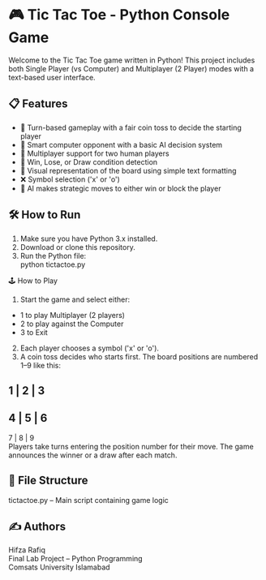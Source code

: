 # 🎮 Tic Tac Toe - Python Console Game  

Welcome to the Tic Tac Toe game written in Python! This project includes both Single Player (vs Computer) and Multiplayer (2 Player) modes with a text-based user interface.  

## 📋 Features  

- 🔁 Turn-based gameplay with a fair coin toss to decide the starting player  
- 🤖 Smart computer opponent with a basic AI decision system  
- 👫 Multiplayer support for two human players  
- 🎯 Win, Lose, or Draw condition detection  
- 🎨 Visual representation of the board using simple text formatting  
- ❌ Symbol selection ('x' or 'o')  
- 🧠 AI makes strategic moves to either win or block the player  

## 🛠️ How to Run  

1. Make sure you have Python 3.x installed.  
2. Download or clone this repository.  
3. Run the Python file:    
   python tictactoe.py

🕹️ How to Play
1. Start the game and select either:
- 1 to play Multiplayer (2 players)
- 2 to play against the Computer
- 3 to Exit
2. Each player chooses a symbol ('x' or 'o').
3. A coin toss decides who starts first.
The board positions are numbered 1–9 like this:

1 | 2 | 3  
---------  
4 | 5 | 6  
---------  
7 | 8 | 9  
Players take turns entering the position number for their move. The game announces the winner or a draw after each match.

## 📁 File Structure
tictactoe.py – Main script containing game logic

## ✍️ Authors
Hifza Rafiq</br>
Final Lab Project – Python Programming</br>
Comsats University Islamabad

